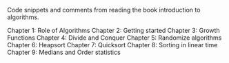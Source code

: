Code snippets and comments from reading the book introduction to algorithms.

Chapter 1: Role of Algorithms
Chapter 2: Getting started
Chapter 3: Growth Functions
Chapter 4: Divide and Conquer
Chapter 5: Randomize algorithms
Chapter 6: Heapsort
Chapter 7: Quicksort
Chapter 8: Sorting in linear time
Chapter 9: Medians and Order statistics